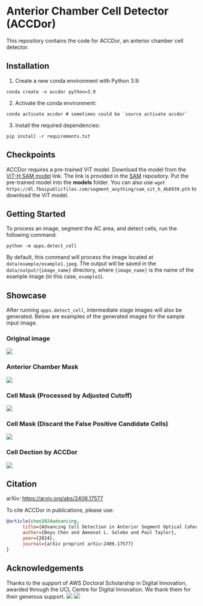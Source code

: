 # Anterior Chamber Cell Detector (ACCDor)
This repository contains the code for ACCDor, an anterior chamber cell detector.

## Installation
1. Create a new conda environment with Python 3.9:
```
conda create -n accdor python=3.9
```
2. Activate the conda environment:
```
conda activate accdor # sometimes could be `source activate accdor`
```
3. Install the required dependencies:
```
pip install -r requirements.txt
```
## Checkpoints
ACCDor requires a pre-trained ViT model. Download the model from the [ViT-H SAM model](https://dl.fbaipublicfiles.com/segment_anything/sam_vit_h_4b8939.pth) link.
The link is provided in the [SAM](https://github.com/facebookresearch/segment-anything?tab=readme-ov-file#model-checkpoints) repository. Put the pre-trained model into the **models** folder.
You can also use `wget https://dl.fbaipublicfiles.com/segment_anything/sam_vit_h_4b8939.pth` to download the ViT model.

## Getting Started
To process an image, segment the AC area, and detect cells, run the following command:
```
python -m apps.detect_cell
```
By default, this command will process the image located at `data/example/example1.jpeg`. The output will be saved in the `data/output/{image_name}` directory, where `{image_name}` is the name of the example image (in this case, `example1`).
## Showcase
After running `apps.detect_cell`, intermediate stage images will also be generated. Below are examples of the generated images for the sample input image.
### Original image
![](data/example/example1.jpeg)
### Anterior Chamber Mask
![](data/output/example1/chamber_mask.png)
### Cell Mask (Processed by Adjusted Cutoff)
![](data/output/example1/candidate_cell_mask.png)
### Cell Mask (Discard the False Positive Candidate Cells)
![](data/output/example1/cell_mask.png)
### Cell Dection by ACCDor
![](data/output/example1/image_with_cell_bounding_boxes.png)



## Citation

arXiv: https://arxiv.org/abs/2406.17577

To cite ACCDor in publications, please use:

```bibtex
@article{chen2024advancing,
      title={Advancing Cell Detection in Anterior Segment Optical Coherence Tomography Images}, 
      author={Boyu Chen and Ameenat L. Solebo and Paul Taylor},
      year={2024},
      journal={arXiv preprint arXiv:2406.17577}
}

```
## Acknowledgements
Thanks to the support of AWS Doctoral Scholarship in Digital Innovation, awarded through the UCL Centre for Digital Innovation. We thank them for their generous support.
![](AWS.png)
![](CDI.png)
